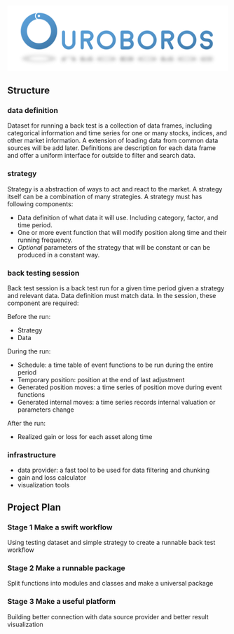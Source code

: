 ![](https://github.com/gokurakujoudo/ouroboros/blob/master/Design/Logo-shade.png)

## Structure  

### data definition 

Dataset for running a back test is a collection of data frames, including categorical information and time series for one or many stocks, indices, and other market information. A extension of loading data from common data sources will be add later. Definitions are description for each data frame and offer a uniform interface for outside to filter and search data.

### strategy 

Strategy is a abstraction of ways to act and react to the market. A strategy itself can be a combination of many strategies. A strategy must has following components:

- Data definition of what data it will use. Including category, factor, and time period.
- One or more event function that will modify position along time and their running frequency.
- *Optional* parameters of the strategy that will be constant or can be produced in a constant way.

### back testing session 

Back test session is a back test run for a given time period given a strategy and relevant data. Data definition must match data. In the session, these component are required:

Before the run:
- Strategy
- Data

During the run:
- Schedule: a time table of event functions to be run during the entire period 
- Temporary position: position at the end of last adjustment
- Generated position moves: a time series of position move during event functions
- Generated internal moves: a time series records internal valuation or parameters change

After the run:
- Realized gain or loss for each asset along time

### infrastructure 

- data provider: a fast tool to be used for data filtering and chunking
- gain and loss calculator
- visualization tools

## Project Plan

### Stage 1 Make a swift workflow

Using testing dataset and simple strategy to create a runnable back test workflow

### Stage 2 Make a runnable package

Split functions into modules and classes and make a universal package

### Stage 3 Make a useful platform

Building better connection with data source provider and better result visualization
